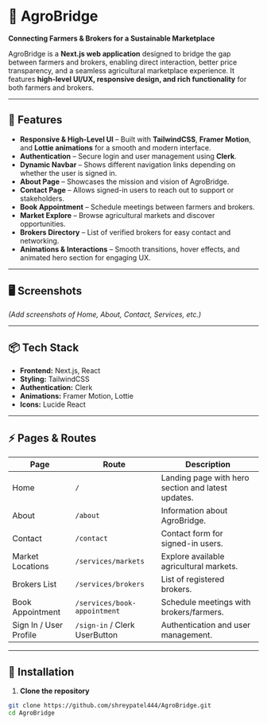 # 🌾 AgroBridge

**Connecting Farmers & Brokers for a Sustainable Marketplace**  

AgroBridge is a **Next.js web application** designed to bridge the gap between farmers and brokers, enabling direct interaction, better price transparency, and a seamless agricultural marketplace experience. It features **high-level UI/UX, responsive design, and rich functionality** for both farmers and brokers.

---

## 🚀 Features

- **Responsive & High-Level UI** – Built with **TailwindCSS**, **Framer Motion**, and **Lottie animations** for a smooth and modern interface.  
- **Authentication** – Secure login and user management using **Clerk**.  
- **Dynamic Navbar** – Shows different navigation links depending on whether the user is signed in.  
- **About Page** – Showcases the mission and vision of AgroBridge.  
- **Contact Page** – Allows signed-in users to reach out to support or stakeholders.  
- **Book Appointment** – Schedule meetings between farmers and brokers.  
- **Market Explore** – Browse agricultural markets and discover opportunities.  
- **Brokers Directory** – List of verified brokers for easy contact and networking.  
- **Animations & Interactions** – Smooth transitions, hover effects, and animated hero section for engaging UX.  

---

## 🖥️ Screenshots

*(Add screenshots of Home, About, Contact, Services, etc.)*  

---

## 📦 Tech Stack

- **Frontend:** Next.js, React  
- **Styling:** TailwindCSS  
- **Authentication:** Clerk  
- **Animations:** Framer Motion, Lottie  
- **Icons:** Lucide React  

---

## ⚡ Pages & Routes

| Page                     | Route                          | Description                                           |
|---------------------------|--------------------------------|-------------------------------------------------------|
| Home                      | `/`                             | Landing page with hero section and latest updates.   |
| About                     | `/about`                        | Information about AgroBridge.                        |
| Contact                   | `/contact`                      | Contact form for signed-in users.                    |
| Market Locations          | `/services/markets`             | Explore available agricultural markets.              |
| Brokers List              | `/services/brokers`             | List of registered brokers.                          |
| Book Appointment          | `/services/book-appointment`    | Schedule meetings with brokers/farmers.             |
| Sign In / User Profile    | `/sign-in` / Clerk UserButton   | Authentication and user management.                 |

---

## 🔧 Installation

1. **Clone the repository**
```bash
git clone https://github.com/shreypatel444/AgroBridge.git
cd AgroBridge
